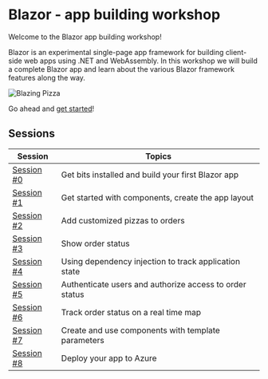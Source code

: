 # Blazor - app building workshop

Welcome to the Blazor app building workshop! 

Blazor is an experimental single-page app framework for building client-side web apps using .NET and WebAssembly. In this workshop we will build a complete Blazor app and learn about the various Blazor framework features along the way.

![Blazing Pizza](https://user-images.githubusercontent.com/1874516/51886593-5a5bc980-2388-11e9-9329-7e015901e45d.png)

Go ahead and [get started](/docs/00-get-started.md)!

## Sessions

| Session | Topics |
| ----- | ---- |
| [Session #0](/docs/00-get-started.md) | Get bits installed and build your first Blazor app |
| [Session #1](/docs/01-components-and-layout.md) | Get started with components, create the app layout |
| [Session #2](/docs/02-customize-a-pizza.md) | Add customized pizzas to orders  |
| [Session #3](/docs/03-show-order-status.md) | Show order status |
| [Session #4](/docs/04-refactor-state-management.md) | Using dependency injection to track application state |
| [Session #5](/docs/05-authentication-and-authorization.md) | Authenticate users and authorize access to order status |
| [Session #6](/docs/06-javascript-interop.md) | Track order status on a real time map |
| [Session #7](/docs/07-templated-components.md) | Create and use components with template parameters |
| [Session #8](/docs/08-publish-and-deploy.md) | Deploy your app to Azure |
